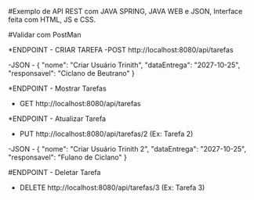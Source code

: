#Exemplo de API REST com JAVA SPRING, JAVA WEB e JSON, Interface feita com HTML, JS e CSS.

#Validar com PostMan

*ENDPOINT - CRIAR TAREFA
-POST http://localhost:8080/api/tarefas

-JSON - {
  "nome": "Criar Usuário Trinith",
  "dataEntrega": "2027-10-25",
  "responsavel": "Ciclano de Beutrano"
}

*ENDPOINT - Mostrar Tarefas
- GET http://localhost:8080/api/tarefas

*ENDPOINT - Atualizar Tarefa
- PUT http://localhost:8080/api/tarefas/2 (Ex: Tarefa 2)

-JSON - {
  "nome": "Criar Usuário Trinith 2",
  "dataEntrega": "2027-10-25",
  "responsavel": "Fulano de Ciclano"
}

#ENDPOINT - Deletar Tarefa
- DELETE http://localhost:8080/api/tarefas/3 (Ex: Tarefa 3)
